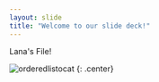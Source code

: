 ```yaml
---
layout: slide
title: "Welcome to our slide deck!"
---
```


Lana's File!

![orderedlistocat](https://octodex.github.com/images/orderedlistocat.png)
{: .center}
